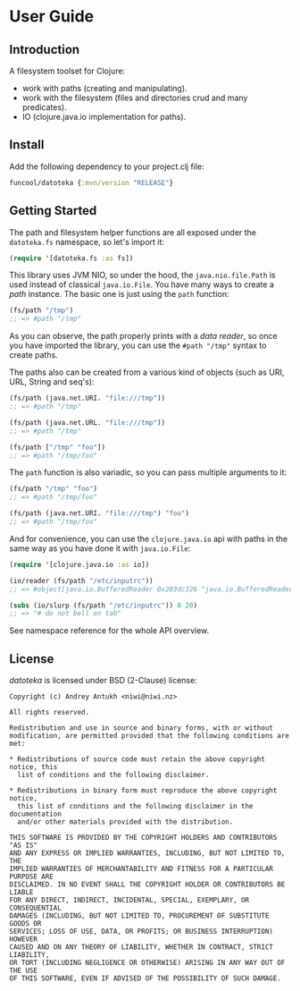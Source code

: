 # User Guide


## Introduction

A filesystem toolset for Clojure:

- work with paths (creating and manipulating).
- work with the filesystem (files and directories crud and many predicates).
- IO (clojure.java.io implementation for paths).


## Install

Add the following dependency to your project.clj file:

```clojure
funcool/datoteka {:mvn/version "RELEASE"}
```


## Getting Started

The path and filesystem helper functions are all exposed under the `datoteka.fs` namespace, so let's import it:

```clojure
(require '[datoteka.fs :as fs])
```

This library uses JVM NIO, so under the hood, the `java.nio.file.Path` is used instead of classical `java.io.File`.
You have many ways to create a *path* instance. The basic one is just using the `path` function:

```clojure
(fs/path "/tmp")
;; => #path "/tmp"
```

As you can observe, the path properly prints with a *data reader*, so once you have imported the library, you can
use the `#path "/tmp"` syntax to create paths.

The paths also can be created from a various kind of objects (such as URI, URL, String and seq's):

```clojure
(fs/path (java.net.URI. "file:///tmp"))
;; => #path "/tmp"

(fs/path (java.net.URL. "file:///tmp"))
;; => #path "/tmp"

(fs/path ["/tmp" "foo"])
;; => #path "/tmp/foo"
```

The `path` function is also variadic, so you can pass multiple arguments to it:

```clojure
(fs/path "/tmp" "foo")
;; => #path "/tmp/foo"

(fs/path (java.net.URI. "file:///tmp") "foo")
;; => #path "/tmp/foo"
```

And for convenience, you can use the `clojure.java.io` api with paths in the same way as you
have done it with `java.io.File`:

```clojure
(require '[clojure.java.io :as io])

(io/reader (fs/path "/etc/inputrc"))
;; => #object[java.io.BufferedReader 0x203dc326 "java.io.BufferedReader@203dc326"]

(subs (io/slurp (fs/path "/etc/inputrc")) 0 20)
;; => "# do not bell on tab"
```

See namespace reference for the whole API overview.


## License

_datoteka_ is licensed under BSD (2-Clause) license:

```
Copyright (c) Andrey Antukh <niwi@niwi.nz>

All rights reserved.

Redistribution and use in source and binary forms, with or without
modification, are permitted provided that the following conditions are met:

* Redistributions of source code must retain the above copyright notice, this
  list of conditions and the following disclaimer.

* Redistributions in binary form must reproduce the above copyright notice,
  this list of conditions and the following disclaimer in the documentation
  and/or other materials provided with the distribution.

THIS SOFTWARE IS PROVIDED BY THE COPYRIGHT HOLDERS AND CONTRIBUTORS "AS IS"
AND ANY EXPRESS OR IMPLIED WARRANTIES, INCLUDING, BUT NOT LIMITED TO, THE
IMPLIED WARRANTIES OF MERCHANTABILITY AND FITNESS FOR A PARTICULAR PURPOSE ARE
DISCLAIMED. IN NO EVENT SHALL THE COPYRIGHT HOLDER OR CONTRIBUTORS BE LIABLE
FOR ANY DIRECT, INDIRECT, INCIDENTAL, SPECIAL, EXEMPLARY, OR CONSEQUENTIAL
DAMAGES (INCLUDING, BUT NOT LIMITED TO, PROCUREMENT OF SUBSTITUTE GOODS OR
SERVICES; LOSS OF USE, DATA, OR PROFITS; OR BUSINESS INTERRUPTION) HOWEVER
CAUSED AND ON ANY THEORY OF LIABILITY, WHETHER IN CONTRACT, STRICT LIABILITY,
OR TORT (INCLUDING NEGLIGENCE OR OTHERWISE) ARISING IN ANY WAY OUT OF THE USE
OF THIS SOFTWARE, EVEN IF ADVISED OF THE POSSIBILITY OF SUCH DAMAGE.
```
